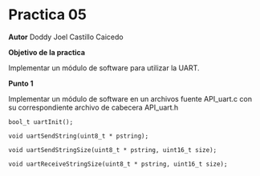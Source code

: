 # Practica 05

**Autor**
Doddy Joel Castillo Caicedo

**Objetivo de la practica**

Implementar un módulo de software para utilizar la UART. 

**Punto 1**

Implementar un módulo de software en un archivos fuente API_uart.c con su correspondiente archivo de cabecera API_uart.h
```	
bool_t uartInit();

void uartSendString(uint8_t * pstring);

void uartSendStringSize(uint8_t * pstring, uint16_t size);

void uartReceiveStringSize(uint8_t * pstring, uint16_t size);
```	